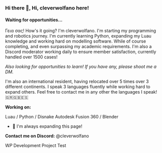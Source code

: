 ### Hi there 👋, Hi, cleverwolfano here!
#### Waiting for opportunities...
Γεια σας! How's it going? I'm cleverwolfano. I'm starting my programming and robotics journey. I'm currently learning Python, expanding my Luau knowledge and working hard on modelling software. While of course completing, and even surpassing my academic requirements. I'm also a Discord moderator working daily to ensure member satisfaction, currently handled over 1500 cases! 

*Also looking for opportunities to learn! If you have any, please shoot me a DM.*

I'm also an international resident, having relocated over 5 times over 3 different continents. I speak 3 languages fluently while working hard to expand others. Feel free to contact me in any other the languages I speak! 🇬🇷🇬🇧🇪🇸


**Working on:** 

Luau / Python / Disnake
Autodesk Fusion 360 / Blender

- 🔭 I'm always expanding this page!


**Contact me on Discord:** @cleverwolfano

W*P* Development
Project Test

